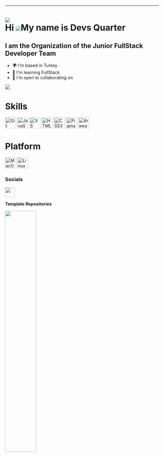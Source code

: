 ---
[![](https://visitcount.itsvg.in/api?id=DevsQuarter&icon=5&color=5)](https://visitcount.itsvg.in)
<br>
Hi ![](https://user-images.githubusercontent.com/18350557/176309783-0785949b-9127-417c-8b55-ab5a4333674e.gif)My name is
Devs Quarter
====================================================================================================================================

I am the Organization of the Junior FullStack Developer Team
---------------------------

* 🌍 I'm based in Turkey
* 🧠 I'm learning FullStack
* 🤝 I'm open to collaborating on

<a href="https://www.github.com/DevsQuarter" target="_blank" rel="noreferrer">
    <img
        src="https://img.shields.io/github/followers/DevsQuarter?logo=github&style=for-the-badge&color=ec4899&labelColor=000000" />
</a>
<br>
<h1>Skills </h1>

<p align="left">
    <a href="https://git-scm.com/" target="_blank" rel="noreferrer"><img
            src="https://raw.githubusercontent.com/danielcranney/readme-generator/main/public/icons/skills/git-colored.svg"
            width="36" height="36" alt="Git" /></a>
    <a href="https://developer.mozilla.org/en-US/docs/Web/JavaScript" target="_blank" rel="noreferrer"><img
            src="https://raw.githubusercontent.com/danielcranney/readme-generator/main/public/icons/skills/javascript-colored.svg"
            width="36" height="36" alt="JavaScript" /></a>
    <a href="https://code.visualstudio.com/" target="_blank" rel="noreferrer"><img
            src="https://raw.githubusercontent.com/danielcranney/readme-generator/main/public/icons/skills/visualstudiocode.svg"
            width="36" height="36" alt="VS Code" /></a>
    <a href="https://developer.mozilla.org/en-US/docs/Glossary/HTML5" target="_blank" rel="noreferrer"><img
            src="https://raw.githubusercontent.com/danielcranney/readme-generator/main/public/icons/skills/html5-colored.svg"
            width="36" height="36" alt="HTML5" /></a>
    <a href="https://www.w3.org/TR/CSS/#css" target="_blank" rel="noreferrer"><img
            src="https://raw.githubusercontent.com/danielcranney/readme-generator/main/public/icons/skills/css3-colored.svg"
            width="36" height="36" alt="CSS3" /></a>
    <a href="https://www.figma.com/" target="_blank" rel="noreferrer"><img
            src="https://raw.githubusercontent.com/danielcranney/readme-generator/main/public/icons/skills/figma-colored.svg"
            width="36" height="36" alt="Figma" /></a>
    <a href="https://www.arweave.org/" target="_blank" rel="noreferrer"><img
            src="https://raw.githubusercontent.com/danielcranney/readme-generator/main/public/icons/skills/arweave-colored-dark.svg"
            width="36" height="36" alt="Arweave" /></a>
</p>
<h1>Platform </h1>
<p align="left">
    <a href="https://apple.com" target="_blank" rel="noreferrer"><img
            src="https://raw.githubusercontent.com/danielcranney/readme-generator/main/public/icons/skills/macos-colored-dark.svg"
            width="36" height="36" alt="MacOS" /></a>
    <a href="https://www.linux.org" target="_blank" rel="noreferrer"><img
            src="https://raw.githubusercontent.com/danielcranney/readme-generator/main/public/icons/skills/linux-colored.svg"
            width="36" height="36" alt="Linux" /></a>
</p>

### Socials

<p align="left"> <a href="https://www.github.com/DevsQuarter" target="_blank" rel="noreferrer">
        <picture>
            <source media="(prefers-color-scheme: dark)"
                srcset="https://raw.githubusercontent.com/danielcranney/readme-generator/main/public/icons/socials/github-dark.svg" />
            <source media="(prefers-color-scheme: light)"
                srcset="https://raw.githubusercontent.com/danielcranney/readme-generator/main/public/icons/socials/github.svg" />
            <img src="https://raw.githubusercontent.com/danielcranney/readme-generator/main/public/icons/socials/github.svg"
                width="32" height="32" />
        </picture>
    </a>
</p>


<b>Template Repositories</b>

<div width="100%" align="center"><a href="https://github.com/DevsQuarter/Web-Project-Start-Pack" align="left"><img
            align="left" width="45%"
            src="https://github-readme-stats.vercel.app/api/pin/?username=DevsQuarter&repo=Web-Project-Start-Pack&title_color=a855f7&text_color=ffffff&icon_color=ec4899&bg_color=000000&hide_border=true&locale=en" /></a>
</div><br /><br /><br /><br /><br /><br /><br />